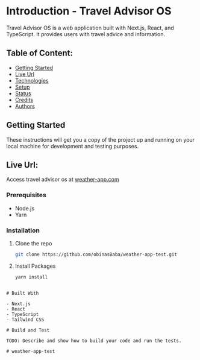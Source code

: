 # Introduction - Travel Advisor OS

Travel Advisor OS is a web application built with Next.js, React, and TypeScript. It provides users with travel advice
and information.

## Table of Content:

- [Getting Started](#Getting-Started)
- [Live Url](#Live-Url)
- [Technologies](#Built-With)
- [Setup](#Installation)
- [Status](#status)
- [Credits](#credits)
- [Authors](#Authors)

## Getting Started

These instructions will get you a copy of the project up and running on your local machine for development and testing
purposes.

## Live Url:
Access travel advisor os at [weather-app.com](https://google.com)

### Prerequisites

- Node.js
- Yarn

### Installation

1. Clone the repo
   ```sh
   git clone https://github.com/obinasBaba/weather-app-test.git
   ```
2. Install Packages
   ```sh
   yarn install
```

# Built With

- Next.js
- React
- TypeScript
- Tailwind CSS

# Build and Test

TODO: Describe and show how to build your code and run the tests.

# weather-app-test
